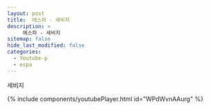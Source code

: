 ```yaml
---
layout: post
title:  에스파 - 세비지
description: >
     에스파 - 세비지
sitemap: false
hide_last_modified: false
categories:
  - Youtube-p
  - espa
---
```

세비지

{% include components/youtubePlayer.html id="WPdWvnAAurg" %}

